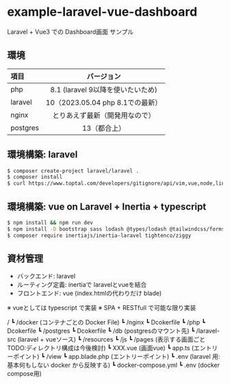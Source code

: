 # example-laravel-vue-dashboard
Laravel + Vue3 での Dashboard画面 サンプル

## 環境
|項目|バージョン|
|:---|:---:|
|php|8.1 (laravel 9以降を使いたいため)|
|laravel|10（2023.05.04 php 8.1での最新）|
|nginx|とりあえず最新（開発用なので）|
|postgres|13（都合上）|

## 環境構築: laravel
```bash
$ composer create-project laravel/laravel .
$ composer install
$ curl https://www.toptal.com/developers/gitignore/api/vim,vue,node,linux,macos,laravel,windows,composer,intellij,sublimetext,visualstudio,visualstudiocode >> .gitignore
``` 

## 環境構築: vue on Laravel + Inertia + typescript
```bash
$ npm install && npm run dev
$ npm install -D bootstrap sass lodash @types/lodash @tailwindcss/forms autoprefixer postcss tailwindcss @types/ziggy-js @vitejs/plugin-vue typescript vue vue-tsc @inertiajs/vue3
$ composer require inertiajs/inertia-laravel tightenco/ziggy
```

## 資材管理
- バックエンド: laravel
- ルーティング定義: inertiaで laravelとvueを結合
- フロントエンド: vue (index.htmlの代わりだけ blade)

※ vueとしては typescript で実装
※ SPA + RESTfull で可能な限り実装

/
    ┗ /docker (コンテナごとの Docker File)
        ┗ /nginx
            ┗ Dcokerfile
        ┗ /php
            ┗ Dcokerfile
        ┗ /postgres
            ┗ Dcokerfile
    ┗ /db  (postgresのマウント先)
    ┗ /laravel-src (laravel + vueソース)
        ┗ /resources
            ┗ /js
                ┗ /pages (表示する画面ごと TODO:ディレクトリ構成は今後検討)
                    ┗ XXX.vue (画面vue)
                ┗ app.ts (エントリーポイント)
            ┗ /view
                ┗ app.blade.php (エントリーポイント)
            ┗ .env (laravel 用:基本何もしない docker から反映する)
    ┗ docker-compose.yml
    ┗ .env (docker compose用)